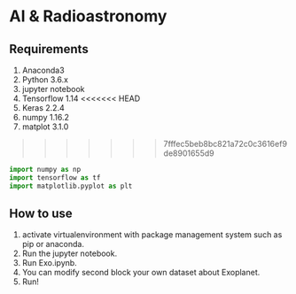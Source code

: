 # AI & Radioastronomy
## Requirements
1. Anaconda3
2. Python 3.6.x
3. jupyter notebook
4. Tensorflow 1.14
<<<<<<< HEAD
4. Keras 2.2.4
5. numpy 1.16.2
6. matplot 3.1.0
>>>>>>> 7fffec5beb8bc821a72c0c3616ef9de8901655d9
````python
import numpy as np
import tensorflow as tf
import matplotlib.pyplot as plt
````
## How to use
1. activate virtualenvironment with package management system such as pip or anaconda.
2. Run the jupyter notebook.
3. Run Exo.ipynb.
4. You can modify second block your own dataset about Exoplanet.
5. Run!
